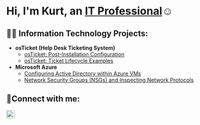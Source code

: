 <h1>Hi, I'm Kurt, an <a href="https://www.linkedin.com/in/kurt-p-14b781193/">IT Professional</a>☺</h1>

<h2>👨‍💻 Information Technology Projects:</h2>

- <b>osTicket (Help Desk Ticketing System)</b>
  - [osTicket: Post-Installation Configuration](https://github.com/KurtPrimavera/post-install-config)
  - [osTicket: Ticket Lifecycle Examples](https://github.com/KurtPrimavera/ticket-lifecycle)
- <b>Microsoft Azure</b>
  - [Configuring Active Directory within Azure VMs](https://github.com/KurtPrimavera/configure-ad)
  - [Network Security Groups (NSGs) and Inspecting Network Protocols](https://github.com/KurtPrimavera/azure-network-protocols)

<h2>🤳Connect with me:</h2>

[<img align="left" alt="Josh | LinkedIn" width="22px" src="https://cdn.jsdelivr.net/npm/simple-icons@v3/icons/linkedin.svg" />][linkedin]

[Linkedin]: https://www.linkedin.com/in/kurt-p-14b781193/

